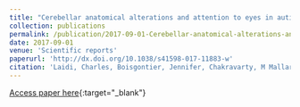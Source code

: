 ```yaml
---
title: "Cerebellar anatomical alterations and attention to eyes in autism"
collection: publications
permalink: /publication/2017-09-01-Cerebellar-anatomical-alterations-and-attention-to-eyes-in-autism
date: 2017-09-01
venue: 'Scientific reports'
paperurl: 'http://dx.doi.org/10.1038/s41598-017-11883-w'
citation: 'Laidi, Charles, Boisgontier, Jennifer, Chakravarty, M Mallar, Hotier, Sevan, d&apos;Albis, Marc-Antoine, Mangin, Jean-François, Devenyi, Gabriel A, Delorme, Richard, Bolognani, Federico, Czech, Christian, Bouquet, Céline, Toledano, Elie, Bouvard, Manuel, Gras, Doriane, Petit, Julie, Mishchenko, Marina, Gaman, Alexandru, Scheid, Isabelle, Leboyer, Marion, Zalla, Tiziana, Houenou, Josselin, &quot;Cerebellar anatomical alterations and attention to eyes in autism.&quot; Scientific reports, 2017.'
---
```

[Access paper here](http://dx.doi.org/10.1038/s41598-017-11883-w){:target="_blank"}
